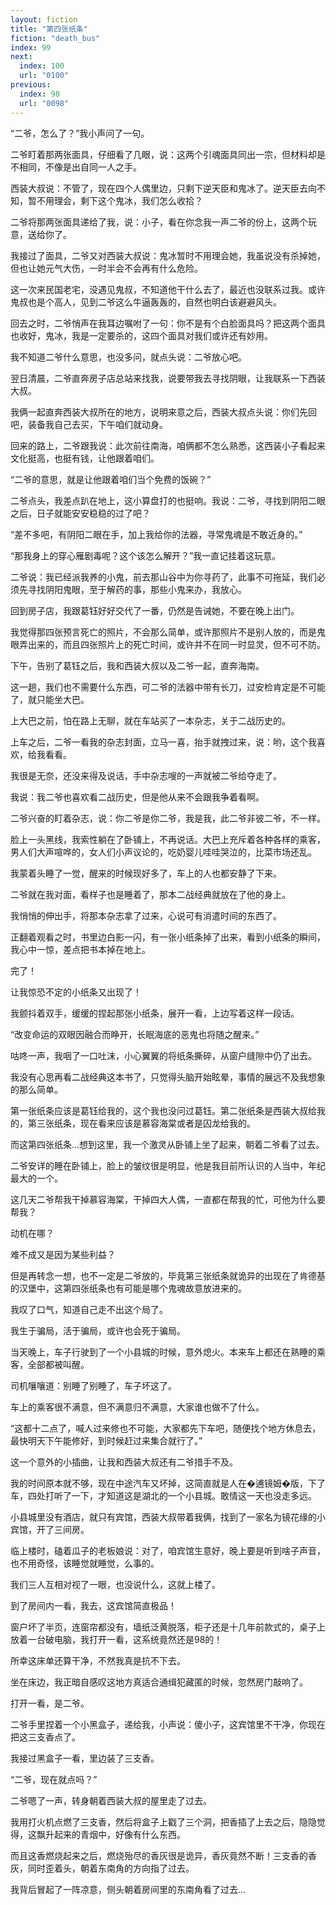 ```yaml
---
layout: fiction
title: "第四张纸条"
fiction: "death_bus"
index: 99
next:
  index: 100
  url: "0100"
previous:
  index: 98
  url: "0098"
---
```

“二爷，怎么了？”我小声问了一句。

二爷盯着那两张面具，仔细看了几眼，说：这两个引魂面具同出一宗，但材料却是不相同，不像是出自同一人之手。

西装大叔说：不管了，现在四个人偶里边，只剩下逆天臣和鬼冰了。逆天臣去向不知，暂不用理会，剩下这个鬼冰，我们怎么收拾？

二爷将那两张面具递给了我，说：小子，看在你念我一声二爷的份上，这两个玩意，送给你了。

我接过了面具，二爷又对西装大叔说：鬼冰暂时不用理会她，我虽说没有杀掉她，但也让她元气大伤，一时半会不会再有什么危险。

这一次来民国老宅，没遇见鬼叔，不知道他干什么去了，最近也没联系过我。或许鬼叔也是个高人，见到二爷这么牛逼轰轰的，自然也明白该避避风头。

回去之时，二爷悄声在我耳边嘱咐了一句：你不是有个白脸面具吗？把这两个面具也收好，鬼冰，我是一定要杀的，这四个面具对我们或许还有妙用。

我不知道二爷什么意思，也没多问，就点头说：二爷放心吧。

翌日清晨，二爷直奔房子店总站来找我，说要带我去寻找阴眼，让我联系一下西装大叔。

我俩一起直奔西装大叔所在的地方，说明来意之后，西装大叔点头说：你们先回吧，装备我自己去买，下午咱们就动身。

回来的路上，二爷跟我说：此次前往南海，咱俩都不怎么熟悉，这西装小子看起来文化挺高，也挺有钱，让他跟着咱们。

“二爷的意思，就是让他跟着咱们当个免费的饭碗？”

二爷点头，我差点趴在地上，这小算盘打的也挺响。我说：二爷，寻找到阴阳二眼之后，日子就能安安稳稳的过了吧？

“差不多吧，有阴阳二眼在手，加上我给你的法器，寻常鬼魂是不敢近身的。”

“那我身上的穿心雁剧毒呢？这个该怎么解开？”我一直记挂着这玩意。

二爷说：我已经派我养的小鬼，前去那山谷中为你寻药了，此事不可拖延，我们必须先寻找阴阳鬼眼，至于解药的事，那些小鬼来办，我放心。

回到房子店，我跟葛钰好好交代了一番，仍然是告诫她，不要在晚上出门。

我觉得那四张预言死亡的照片，不会那么简单，或许那照片不是别人放的，而是鬼眼弄出来的，而且四张照片上的死亡时间，或许并不在同一时显灵，但不可不防。

下午，告别了葛钰之后，我和西装大叔以及二爷一起，直奔海南。

这一趟，我们也不需要什么东西，可二爷的法器中带有长刀，过安检肯定是不可能了，就只能坐大巴。

上大巴之前，怕在路上无聊，就在车站买了一本杂志，关于二战历史的。

上车之后，二爷一看我的杂志封面，立马一喜，抬手就拽过来，说：哟，这个我喜欢，给我看看。

我很是无奈，还没来得及说话，手中杂志嗖的一声就被二爷给夺走了。

我说：我二爷也喜欢看二战历史，但是他从来不会跟我争着看啊。

二爷兴奋的盯着杂志，说：你二爷是你二爷，我是我，此二爷非彼二爷，不一样。

脸上一头黑线，我索性躺在了卧铺上，不再说话。大巴上充斥着各种各样的乘客，男人们大声喧哗的，女人们小声议论的，吃奶婴儿哇哇哭泣的，比菜市场还乱。

我蒙着头睡了一觉，醒来的时候现好多了，车上的人也都安静了下来。

二爷就在我对面，看样子也是睡着了，那本二战经典就放在了他的身上。

我悄悄的伸出手，将那本杂志拿了过来，心说可有消遣时间的东西了。

正翻着观看之时，书里边白影一闪，有一张小纸条掉了出来，看到小纸条的瞬间，我心中一惊，差点把书本掉在地上。

完了！

让我惊恐不定的小纸条又出现了！

我颤抖着双手，缓缓的捏起那张小纸条，展开一看，上边写着这样一段话。

“改变命运的双眼因融合而睁开，长眠海底的恶鬼也将随之醒来。”

咕咚一声，我咽了一口吐沫，小心翼翼的将纸条撕碎，从窗户缝隙中仍了出去。

我没有心思再看二战经典这本书了，只觉得头脑开始眩晕，事情的展远不及我想象的那么简单。

第一张纸条应该是葛钰给我的，这个我也没问过葛钰。第二张纸条是西装大叔给我的，第三张纸条，现在看来应该是慕容海棠或者是囚龙给我的。

而这第四张纸条...想到这里，我一个激灵从卧铺上坐了起来，朝着二爷看了过去。

二爷安详的睡在卧铺上，脸上的皱纹很是明显，他是我目前所认识的人当中，年纪最大的一个。

这几天二爷帮我干掉慕容海棠，干掉四大人偶，一直都在帮我的忙，可他为什么要帮我？

动机在哪？

难不成又是因为某些利益？

但是再转念一想，也不一定是二爷放的，毕竟第三张纸条就诡异的出现在了肯德基的汉堡中，这第四张纸条也有可能是哪个鬼魂故意放进来的。

我叹了口气，知道自己走不出这个局了。

我生于骗局，活于骗局，或许也会死于骗局。

当天晚上，车子行驶到了一个小县城的时候，意外熄火。本来车上都还在熟睡的乘客，全部都被叫醒。

司机嚷嚷道：别睡了别睡了，车子坏这了。

车上的乘客很不满意，但不满意归不满意，大家谁也做不了什么。

“这都十二点了，喊人过来修也不可能，大家都先下车吧，随便找个地方休息去，最快明天下午能修好，到时候赶过来集合就行了。”

这一个意外的小插曲，让我和西装大叔还有二爷措手不及。

我的时间原本就不够，现在中途汽车又坏掉，这简直就是人在�逋镜姆�版，下了车，四处打听了一下，才知道这是湖北的一个小县城。敢情这一天也没走多远。

小县城里没有酒店，就只有宾馆，西装大叔带着我俩，找到了一家名为镜花缘的小宾馆，开了三间房。

临上楼时，磕着瓜子的老板娘说：对了，咱宾馆生意好，晚上要是听到啥子声音，也不用奇怪，该睡觉就睡觉，么事的。

我们三人互相对视了一眼，也没说什么，这就上楼了。

到了房间内一看，我去，这宾馆简直极品！

窗户坏了半页，连窗帘都没有，墙纸泛黄脱落，柜子还是十几年前款式的，桌子上放着一台破电脑，我打开一看，这系统竟然还是98的！

所幸这床单还算干净，不然我真是抗不下去。

坐在床边，我正暗自感叹这地方真适合通缉犯藏匿的时候，忽然房门敲响了。

打开一看，是二爷。

二爷手里捏着一个小黑盒子，递给我，小声说：傻小子，这宾馆里不干净，你现在把这三支香点了。

我接过黑盒子一看，里边装了三支香。

“二爷，现在就点吗？”

二爷嗯了一声，转身朝着西装大叔的屋里走了过去。

我用打火机点燃了三支香，然后将盒子上戳了三个洞，把香插了上去之后，隐隐觉得，这飘升起来的青烟中，好像有什么东西。

而且这香燃烧起来之后，燃烧殆尽的香灰很是诡异，香灰竟然不断！三支香的香灰，同时歪着头，朝着东南角的方向指了过去。

我背后冒起了一阵凉意，侧头朝着房间里的东南角看了过去...
